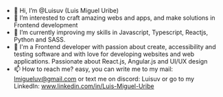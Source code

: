 - 👋 Hi, I’m @Luisuv (Luis Miguel Uribe)
- 👀 I’m interested to craft amazing webs and apps, and make solutions in Frontend development
- 🌱 I’m currently improving my skills in Javascript, Typescript, Reactjs, Python and SASS.
- 💞️ I'm a Frontend developer with passion about create, accessibility and testing software and with love for developing websites and web applications.                         Passionate about React.js, Angular.js and UI/UX design 
- 📫 How to reach me? easy, you can write me to my mail: lmigueluv@gmail.com or text me on discord: Luisuv or go to my LinkedIn: www.linkedin.com/in/Luis-Miguel-Uribe


<!---
Luisuv/Luisuv is a ✨ special ✨ repository because its `README.md` (this file) appears on your GitHub profile.
You can click the Preview link to take a look at your changes.
--->
